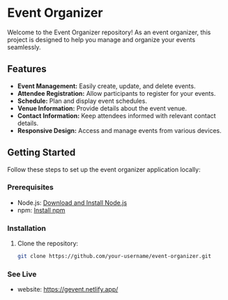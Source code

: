 # Event Organizer

Welcome to the Event Organizer repository! As an event organizer, this project is designed to help you manage and organize your events seamlessly.

## Features

- **Event Management:** Easily create, update, and delete events.
- **Attendee Registration:** Allow participants to register for your events.
- **Schedule:** Plan and display event schedules.
- **Venue Information:** Provide details about the event venue.
- **Contact Information:** Keep attendees informed with relevant contact details.
- **Responsive Design:** Access and manage events from various devices.

## Getting Started

Follow these steps to set up the event organizer application locally:

### Prerequisites

- Node.js: [Download and Install Node.js](https://nodejs.org/)
- npm: [Install npm](https://www.npmjs.com/get-npm)

### Installation

1. Clone the repository:

   ```bash
   git clone https://github.com/your-username/event-organizer.git
   ```

### See Live

- website: https://gevent.netlify.app/
